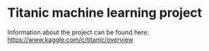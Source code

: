# Titanic machine learning project

Information about the project can be found here: <https://www.kaggle.com/c/titanic/overview>
